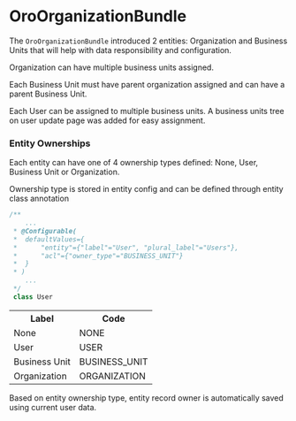 OroOrganizationBundle
========================
The `OroOrganizationBundle` introduced 2 entities: Organization and Business Units that will help with data
responsibility and configuration.

Organization can have multiple business units assigned.

Each Business Unit must have parent organization assigned and can have a parent Business Unit.

Each User can be assigned to multiple business units. A business units tree on user update page was added for easy assignment.

### Entity Ownerships

Each entity can have one of 4 ownership types defined: None, User, Business Unit or Organization.

Ownership type is stored in entity config and can be defined through entity class annotation

``` php
/**
    ...
 * @Configurable(
 *  defaultValues={
 *      "entity"={"label"="User", "plural_label"="Users"},
 *      "acl"={"owner_type"="BUSINESS_UNIT"}
 *  }
 * )
    ...
 */
 class User
```

<table>
<tr>
    <th>Label</th>
    <th>Code</th>
</tr>
<tr>
    <td>None</td>
    <td>NONE</td>
</tr>
<tr>
    <td>User</td>
    <td>USER</td>
</tr>
<tr>
    <td>Business Unit</td>
    <td>BUSINESS_UNIT</td>
</tr>
<tr>
    <td>Organization</td>
    <td>ORGANIZATION</td>
</tr>
</table>

Based on entity ownership type, entity record owner is automatically saved using current user data.
